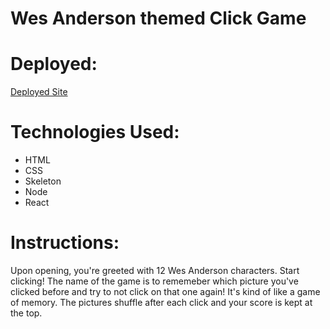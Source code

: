 # Wes Anderson themed Click Game

# Deployed: 
[Deployed Site](https://amadisonm1209.github.io/clicky-game/)

# Technologies Used:
 * HTML
 * CSS
 * Skeleton 
 * Node 
 * React 
 
 # Instructions:
 Upon opening, you're greeted with 12 Wes Anderson characters. Start clicking! The name of the game is to rememeber which picture you've clicked before and try to not click on that one again! It's kind of like a game of memory. The pictures shuffle after each click and your score is kept at the top.
 
 
